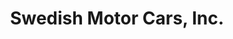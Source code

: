 ---
title: "Swedish Motor Cars, Inc."
url: /falls-church/swedish-motor-cars-inc/
shop: Autowerkstatt
---